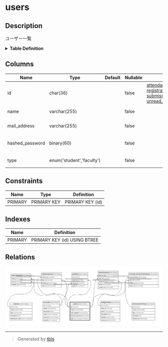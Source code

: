 # users

## Description

ユーザー一覧

<details>
<summary><strong>Table Definition</strong></summary>

```sql
CREATE TABLE `users` (
  `id` char(36) COLLATE utf8mb4_bin NOT NULL,
  `name` varchar(255) COLLATE utf8mb4_bin NOT NULL,
  `mail_address` varchar(255) COLLATE utf8mb4_bin NOT NULL,
  `hashed_password` binary(60) NOT NULL,
  `type` enum('student','faculty') COLLATE utf8mb4_bin NOT NULL,
  PRIMARY KEY (`id`)
) ENGINE=InnoDB DEFAULT CHARSET=utf8mb4 COLLATE=utf8mb4_bin
```

</details>

## Columns

| Name            | Type                      | Default | Nullable | Children                                                                                                                                                          | Parents | Comment                |
| --------------- | ------------------------- | ------- | -------- | ----------------------------------------------------------------------------------------------------------------------------------------------------------------- | ------- | ---------------------- |
| id              | char(36)                  |         | false    | [attendances](attendances.md) [grades](grades.md) [registrations](registrations.md) [submissions](submissions.md) [unread_announcements](unread_announcements.md) |         |                        |
| name            | varchar(255)              |         | false    |                                                                                                                                                                   |         | ユーザー名                  |
| mail_address    | varchar(255)              |         | false    |                                                                                                                                                                   |         | メールアドレス                |
| hashed_password | binary(60)                |         | false    |                                                                                                                                                                   |         | 暗号化されたパスワード            |
| type            | enum('student','faculty') |         | false    |                                                                                                                                                                   |         | 学生・教員                  |

## Constraints

| Name    | Type        | Definition       |
| ------- | ----------- | ---------------- |
| PRIMARY | PRIMARY KEY | PRIMARY KEY (id) |

## Indexes

| Name    | Definition                   |
| ------- | ---------------------------- |
| PRIMARY | PRIMARY KEY (id) USING BTREE |

## Relations

![er](users.svg)

---

> Generated by [tbls](https://github.com/k1LoW/tbls)
